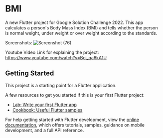 # BMI

A new Flutter project for Google Solution Challenge 2022.
This app calculates a person's Body Mass Index (BMI) and tells whether the person is 
normal weight, under weight or over weight according to the standards.

Screenshots: ![Screenshot (76)](https://user-images.githubusercontent.com/96779687/179448754-b572137d-3828-488c-af7f-315063604d5d.png)


Youtube Video Link for explaining the project: https://www.youtube.com/watch?v=Bci_qa6kA1U

## Getting Started

This project is a starting point for a Flutter application.

A few resources to get you started if this is your first Flutter project:

- [Lab: Write your first Flutter app](https://docs.flutter.dev/get-started/codelab)
- [Cookbook: Useful Flutter samples](https://docs.flutter.dev/cookbook)

For help getting started with Flutter development, view the
[online documentation](https://docs.flutter.dev/), which offers tutorials,
samples, guidance on mobile development, and a full API reference.
